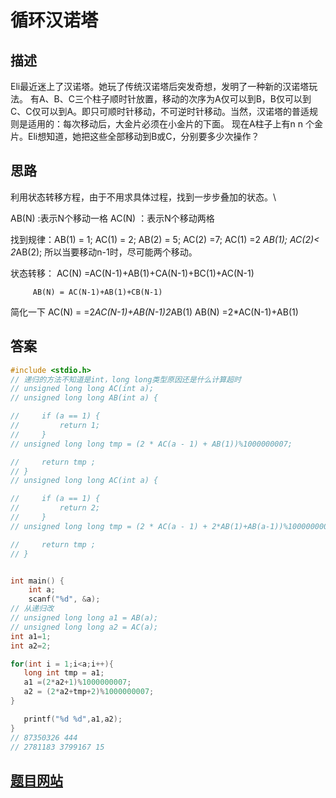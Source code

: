 # 循环汉诺塔

## 描述
Eli最近迷上了汉诺塔。她玩了传统汉诺塔后突发奇想，发明了一种新的汉诺塔玩法。
有A、B、C三个柱子顺时针放置，移动的次序为A仅可以到B，B仅可以到C、C仅可以到A。即只可顺时针移动，不可逆时针移动。当然，汉诺塔的普适规则是适用的：每次移动后，大金片必须在小金片的下面。
现在A柱子上有n n 个金片。Eli想知道，她把这些全部移动到B或C，分别要多少次操作？

## 思路
利用状态转移方程，由于不用求具体过程，找到一步步叠加的状态。\

 AB(N) :表示N个移动一格
 AC(N) ：表示N个移动两格

找到规律：AB(1) = 1;
AC(1) = 2;
AB(2) = 5;
AC(2) =7;
AC(1) =2 *AB(1);
AC(2)< 2*AB(2);
所以当要移动n-1时，尽可能两个移动。


状态转移： AC(N) =AC(N-1)+AB(1)+CA(N-1)+BC(1)+AC(N-1)

         AB(N) = AC(N-1)+AB(1)+CB(N-1)

简化一下 AC(N) = =2*AC(N-1)+AB(N-1)2*AB(1)
      AB(N)  =2*AC(N-1)+AB(1)
## 答案
``` c
#include <stdio.h>
// 递归的方法不知道是int，long long类型原因还是什么计算超时
// unsigned long long AC(int a);
// unsigned long long AB(int a) {

//     if (a == 1) {
//         return 1;
//     }
// unsigned long long tmp = (2 * AC(a - 1) + AB(1))%1000000007;

//     return tmp ;
// }
// unsigned long long AC(int a) {

//     if (a == 1) {
//         return 2;
//     }
// unsigned long long tmp = (2 * AC(a - 1) + 2*AB(1)+AB(a-1))%1000000007;

//     return tmp ;
// }


int main() {
    int a;
    scanf("%d", &a);
// 从递归改
// unsigned long long a1 = AB(a);
// unsigned long long a2 = AC(a);
int a1=1;
int a2=2;

for(int i = 1;i<a;i++){
   long int tmp = a1;
   a1 =(2*a2+1)%1000000007;
   a2 = (2*a2+tmp+2)%1000000007;
}

   printf("%d %d",a1,a2);
}
// 87350326 444
// 2781183 3799167 15
```

## [题目网站](https://www.nowcoder.com/practice/cdf0808f841748faba058c8ef538c731?tpId=308&tqId=1116945&ru=/exam/oj&qru=/ta/algorithm-start/question-ranking&sourceUrl=%2Fexam%2Foj%3Fpage%3D1%26tab%3D%25E7%25AE%2597%25E6%25B3%2595%25E7%25AF%2587%26topicId%3D308)
